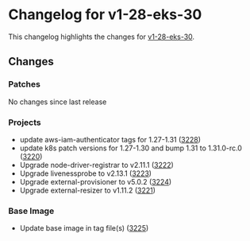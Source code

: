 # Changelog for v1-28-eks-30

This changelog highlights the changes for [v1-28-eks-30](https://github.com/aws/eks-distro/tree/v1-28-eks-30).

## Changes

### Patches
No changes since last release

### Projects
* update aws-iam-authenticator tags for 1.27-1.31 ([3228](https://github.com/aws/eks-distro/pull/3228))
* update k8s patch versions for 1.27-1.30 and bump 1.31 to 1.31.0-rc.0 ([3220](https://github.com/aws/eks-distro/pull/3220))
* Upgrade node-driver-registrar to v2.11.1 ([3222](https://github.com/aws/eks-distro/pull/3222))
* Upgrade livenessprobe to v2.13.1 ([3223](https://github.com/aws/eks-distro/pull/3223))
* Upgrade external-provisioner to v5.0.2 ([3224](https://github.com/aws/eks-distro/pull/3224))
* Upgrade external-resizer to v1.11.2 ([3221](https://github.com/aws/eks-distro/pull/3221))

### Base Image
* Update base image in tag file(s) ([3225](https://github.com/aws/eks-distro/pull/3225))

